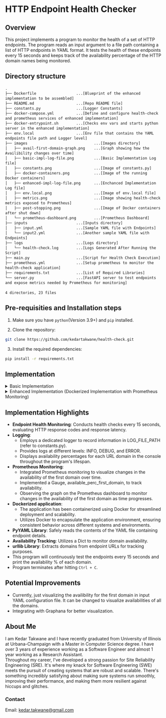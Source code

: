 # HTTP Endpoint Health Checker

## Overview

This project implements a program to monitor the health of a set of HTTP endpoints. The program reads an input argument to a file path containing a list of HTTP endpoints in YAML format. It tests the health of these endpoints every 15 seconds and keeps track of the availability percentage of the HTTP domain names being monitored.

## Directory structure

```
.
├── Dockerfile                  ...[Blueprint of the enhanced implementation to be assembled]
├── README.md                   ...[Repo README file]
├── constants.py                ...[Logger Constants]
├── docker-compose.yml          ...[Define and configure health-check and prometheus services of enhanced implementation]
├── docker-entrypoint.sh        ...[Checks env vars and starts python server in the enhanced implementation]
├── env.local                   ...[Env file that contains the YAML endpoints file path and Logger level]
├── images                              ...[Images directory]
│   ├── avail-first-domain-graph.png    ...[Graph showing how the Availibility changes over time]
│   ├── basic-impl-log-file.png         ...[Basic Implementation Log file]
│   ├── constants.png                   ...[Image of constants.py]
│   ├── docker-containers.png           ...[Image of the running Docker containers]
│   ├── enhanced-impl-log-file.png      ...[Enchanced Implementation Log file]
│   ├── env.local.png                   ...[Image of env.local file]
│   ├── metrics.png                     ...[Image showing health-check metrics exposed to Prometheus]
│   ├── post-stopping.png               ...[Image of Docker containers after shut down]
│   └── prometheus-dashboard.png        ...[Prometheus Dashboard]
├── inputs                      ...[Inputs directory]
│   ├── input.yml               ...[Sample YAML file with Endpoints]
│   └── input2.yml              ...[Another sample YAML file with Endpoints]
├── logs                        ...[Logs directory]
│   └── health-check.log        ...[Logs Generated After Running the Script]
├── main.py                     ...[Script for Health Check Execution]
├── prometheus.yml              ...[Setup prometheus to monitor the health-check application]
├── requirements.txt            ...[List of Required Libraries]
└── server.py                   ...[FastAPI server to test endpoints and expose metrics needed by Prometheus for monitoring]

4 directories, 23 files
```

## Pre-requisities and Installation steps

1. Make sure you have `python`(Version 3.9+) and `pip` installed.

2. Clone the repository:

```bash
git clone https://github.com/kedartakwane/health-check.git
```

3. Install the required dependencies:

```bash
pip install -r requirements.txt
```

## Implementation

<details>
<summary>Basic Implementation</summary>

### Running the script

```bash
python main.py --f=<Path to YAML configuration file> [--log]
```

**Note: The script takes two arguments: `--f` and `--log`.**

Arguments:

- `--f`: This is argument to a file path with a list of HTTP endpoints in YAML format. This is a **required** arugment.

- `--log`: Optional argument to set the log level. Accepts `INFO`, `DEBUG`, `WARN`, or `ERROR`. **Default** is `INFO`.

## Need a walkthrough?

1. Open terminal, make sure you are at the root of the repository.

```bash
pwd
```

Output:

```bash
/Users/kedarsmac/Developer/Full-time-tests/Fetch/SRE/health-check-repo/health-check
```

2. Run the `main.py` script.
   - `--f=inputs/input.yml`: Here, I am using a the sample input YAML file from the Take home test pdf.
   - Not using `--log` as it is optional. Default value taken is `INFO`.
   - The location of the log file is `logs/health-check.log` as mentioned in the `constants.py` file.
     ![constants.py file](/images/constants.png)

```bash
python main.py --f=inputs/input.yml
```

3. The script starts executing and you will see something like this on the terminal:

```bash
fetch.com has 67% availability percentage
www.fetchrewards.com has 100% availability percentage
fetch.com has 67% availability percentage
www.fetchrewards.com has 100% availability percentage
fetch.com has 67% availability percentage
www.fetchrewards.com has 100% availability percentage
fetch.com has 67% availability percentage
www.fetchrewards.com has 100% availability percentage
fetch.com has 67% availability percentage
www.fetchrewards.com has 100% availability percentage
```

4. To exit, press `Ctrl+C` or `control+Z` on Mac.
5. Log file at location `logs/health-check.log` will look like this:
![Log File Output](/images/basic-impl-log-file.png)
</details>

<details>
<summary>Enhanced Implementation (Dockerized Implementation with Prometheus Monitoring)</summary>

### Running the script

Use the following command to build and start the Docker containers defined in the `docker-compose.yml` file:

```bash
docker-compose up -d --build
```

Once executed, this command initiates the health-check and prometheus services within Docker containers.

Upon completion of container creation, the script will begin execution.

### Accessing Service URLs

- **Health Check Metrics**: Visit http://localhost:5000/metrics to access the metrics generated by the health-check service.

- **Prometheus Dashboard**: Access the Prometheus dashboard via http://localhost:9090.

### Monitoring Availability via Prometheus Graph

As the script runs health checks every 15 seconds, monitor the availability changes of the first domain specified in the input YAML configuration file by following these steps:

- Go to http://localhost:9090/graph.
- Input available_perc_first_domain in the provided box and click the Execute button.
- Under the input box, select the Graph tab to view the availability changes graphically.

### Modifying the Input YAML Configuration File

To modify the input YAML configuration file: Update the `input.yml` file in `inputs` directory with the new file content.

To change the log level:
Locate the `env.local` file containing two configuration parameters:

- `LOG_LEVEL`: (Optional) Modify this value to `INFO`, `DEBUG` or `ERROR` to set the log level. The default value is `INFO`.

### Changing the Log File Path

- The log file path is specified in the `constants.py` file.
- To alter it, update the value of `LOG_FILE_PATH`.
  **Note: Even if the log directory doesn't exist the script will create it.**

## Walkthrough

1. First let's set the input YAML configuration file location and log level by opening the `env.local` file.

- Currently, I am setting the path to `inputs/input.yml`.
- Keeping the log level as `DEBUG`.
  ![env.local File](/images/env.local.png)

2. Next, let's set the log file location in `constants.py` file to `logs/health-check.log`.
   ![constants.py file](/images/constants.png)

3. Now we can build and run the docker container. Check these two things before executing the command:

- Make sure you are the root of the repository.
- Make sure Docker is running.
- Make sure that the ports `5000` and `9090` are available.

```bash
docker-compose up -d --build
```

- After the command is executed, the terminal output will look something like this:

```bash
Building health-check
[+] Building 9.6s (13/13) FINISHED
 => [internal] load build definition from Dockerfile                                                                                                                                 0.0s
 => => transferring dockerfile: 37B                                                                                                                                                  0.0s
 => [internal] load .dockerignore                                                                                                                                                    0.0s
 => => transferring context: 2B                                                                                                                                                      0.0s
 => [internal] load metadata for docker.io/library/python:3.10.2-slim-buster                                                                                                         1.2s
 => [1/8] FROM docker.io/library/python:3.10.2-slim-buster@sha256:32190393b82d91e98ae65b1071273e5fa32e737c855b589488d90d257a022503                                                   0.0s
 => [internal] load build context                                                                                                                                                    0.0s
 => => transferring context: 12.63kB                                                                                                                                                 0.0s
 => CACHED [2/8] WORKDIR /app                                                                                                                                                        0.0s
 => CACHED [3/8] RUN apt-get update                                                                                                                                                  0.0s
 => CACHED [4/8] RUN pip install --upgrade pip                                                                                                                                       0.0s
 => [5/8] COPY . .                                                                                                                                                                   0.0s
 => [6/8] RUN chmod 777 docker-entrypoint.sh                                                                                                                                         0.2s
 => [7/8] RUN pip3 install -r requirements.txt                                                                                                                                       7.6s
 => [8/8] RUN mkdir -p logs                                                                                                                                                          0.3s
 => exporting to image                                                                                                                                                               0.2s
 => => exporting layers                                                                                                                                                              0.2s
 => => writing image sha256:796062dbdb76c91192b171f5c2120e7b73684ee10be00c7a858e0b2696c83a68                                                                                         0.0s
 => => naming to docker.io/library/health-check_health-check                                                                                                                         0.0s
Starting health-check_prometheus_1 ... done
Creating health-check_health-check_1 ... done
```

4. You can check the `health-check` and `prometheus` services in Docker.
   ![Docker Containers](/images/docker-containers.png)

5. To check the console open the `health-check_health-check_1` container.

```bash
2024-01-05 08:59:47 >>> Log Level taken from the env file: 'DEBUG'
2024-01-05 08:59:47 >>> Input file taken from env file: 'inputs/input.yml'
2024-01-05 08:59:47 >>> Running with '--log' argument
2024-01-05 08:59:48 fetch.com has 67% availability percentage
2024-01-05 08:59:48 www.fetchrewards.com has 100% availability percentage
2024-01-05 08:59:54 INFO:     192.168.96.2:59940 - "GET /metrics HTTP/1.1" 200 OK
2024-01-05 08:59:47 INFO:     Started server process [7]
2024-01-05 08:59:47 INFO:     Waiting for application startup.
2024-01-05 08:59:47 INFO:     Application startup complete.
2024-01-05 08:59:47 INFO:     Uvicorn running on http://0.0.0.0:5000 (Press CTRL+C to quit)
2024-01-05 09:03:54 INFO:     192.168.96.2:59154 - "GET /metrics HTTP/1.1" 200 OK
2024-01-05 09:03:58 fetch.com has 67% availability percentage
2024-01-05 09:03:58 www.fetchrewards.com has 100% availability percentage
2024-01-05 09:04:09 INFO:     192.168.96.2:51550 - "GET /metrics HTTP/1.1" 200 OK
2024-01-05 09:04:13 fetch.com has 67% availability percentage
2024-01-05 09:04:13 www.fetchrewards.com has 100% availability percentage
2024-01-05 09:04:24 INFO:     192.168.96.2:59998 - "GET /metrics HTTP/1.1" 200 OK
2024-01-05 09:04:29 fetch.com has 67% availability percentage
2024-01-05 09:04:29 www.fetchrewards.com has 100% availability percentage
2024-01-05 09:04:39 INFO:     192.168.96.2:34374 - "GET /metrics HTTP/1.1" 200 OK
2024-01-05 09:04:44 fetch.com has 67% availability percentage
2024-01-05 09:04:44 www.fetchrewards.com has 100% availability percentage
```

We can see the availablility being printed. So let's check the `/metrics` at http://localhost:5000/metrics.
![Metrics](/images/metrics.png)

- Also, the logs will be generated in the `logs/health-check.log` directory.
- To see the logs, you will need to `nano` or `vim`.
- To do so, open the terminal tab in the `health-check_health-check_1` container and type the command `apt-get install nano`.
- After opening the logs it will look something like this:
  ![Logs generated](/images/enhanced-impl-log-file.png)

6. Let's take a look at the Prometheus Dashboard by navigating to http://localhost:9090/
   ![Prometheus Dashboard](/images/prometheus-dashboard.png)

7. Now let's check the availability for the first domain mentioned in the YAML configuration file:

- On the prometheus dashboard, enter `available_perc_first_domain` in the input box and then hit the Execute button.
- Select the `Graph` tab.
  ![Availability graph](/images/avail-first-domain-graph.png)

8. To stop the container, open terminal, navigate to the root of repository and enter this command:

```bash
docker-compose down
```

The containers will be deleted.

![After stopping](/images/post-stopping.png)

</details>

## Implementation Highlights

- **Endpoint Health Monitoring**: Conducts health checks every 15 seconds, evaluating HTTP response codes and response latency.
- **Logging**:
  - Employs a dedicated logger to record information in LOG_FILE_PATH (refer to constants.py).
  - Provides logs at different levels: INFO, DEBUG, and ERROR.
  - Displays availability percentages for each URL domain in the console throughout the program's lifespan.
- **Prometheus Monitoring**:
  - Integrated Prometheus monitoring to visualize changes in the availability of the first domain over time.
  - Implemented a Gauge, available_perc_first_domain, to track availability.
  - Observing the graph on the Prometheus dashboard to monitor changes in the availability of the first domain as time progresses.
- **Dockerized application**:
  - The application has been containerized using Docker for streamlined deployment and scalability.
  - Utilizes Docker to encapsulate the application environment, ensuring consistent behavior across different systems and environments.
- **PyYAML Library**: Safely reads the contents of the YAML file containing endpoint details.
- **Availability Tracking**: Utilizes a Dict to monitor domain availability.
- **urllib Library**: Extracts domains from endpoint URLs for tracking purposes.
- This program will continuously test the endpoints every 15 seconds and print the availability % of each domain.
- Program terminates after hitting `Ctrl + C`.

## Potential Improvements

- Currently, just visualizing the availibility for the first domain in input YAML configuration file. It can be changed to visualize availabilities of all the domains.
- Integrating with Graphana for better visualization.

## About Me

I am Kedar Takwane and I have recently graduated from University of Illinois at Urbana-Champaign with a Master in Computer Science degree. I have over 3 years of experience working as a Software Engineer and almost 1 year working as a Research Assistant.  
Throughout my career, I've developed a strong passion for Site Reliability Engineering (SRE). It's where my knack for Software Engineering (SWE) meets the pursuit of creating systems that are robust and scalable. There's something incredibly satisfying about making sure systems run smoothly, improving their performance, and making them more resilient against hiccups and glitches.

### Contact

Email: kedar.takwane@gmail.com
